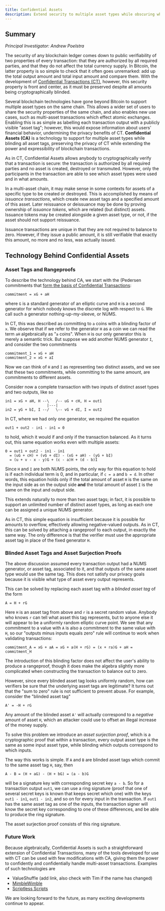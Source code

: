 ```yaml
---
title: Confidential Assets
description: Extend security to multiple asset types while obscuring which ones are in use in specific transactions.
---
```


## Summary

*Principal Investigator: Andrew Poelstra*

The security of any blockchain ledger comes down to public verifiability of
two properties of every transaction: that they are authorized by all required
parties, and that they do not affect the total currency supply. In Bitcoin,
the latter property is so simple to check that it often goes unremarked: add
up the total output amount and total input amount and compare them. With the
development of [Confidential Transactions (CT)](/confidential-transactions/),
however, this security property is front and center, as it must be preserved
despite all amounts being cryptographically blinded.

Several blockchain technologies have gone beyond Bitcoin to support multiple
asset types on the same chain. This allows a wider set of users to share the
security properties of the same chain, and also enables new use cases, such
as multi-asset transactions which effect atomic exchanges. Enabling this is
as simple as labelling each transaction output with a publicly visible "asset
tag"; however, this would expose information about users' financial behavior,
undermining the privacy benefits of CT. **Confidential Assets (CA)** is a
technology to support for multiple asset types while blinding all asset tags,
preserving the privacy of CT while extending the power and expressibility of
blockchain transactions.

As in CT, Confidential Assets allows anybody to cryptographically verify that
a transaction is secure: the transaction is authorized by all required parties
and no asset is created, destroyed or transmuted. However, only the
participants in the transaction are able to see which asset types were used
and in what amounts.

In a multi-asset chain, it may make sense in some contexts for assets of a
specific type to be created or destroyed. This is accomplished by means of
*issuance transactions*, which create new asset tags and a specified amount
of this asset. Later reissuance or deissuance may be done by proving ownership
of *issuance tokens*, which are related (but distinct) assets. Issuance tokens
may be created alongside a given asset type, or not, if the asset should not
support reissuance.

Issuance transactions are unique in that they are not required to balance to
zero. However, if they issue a public amount, it is still verifiable that
exactly this amount, no more and no less, was actually issued.

## Technology Behind Confidential Assets

### Asset Tags and Rangeproofs

To describe the technology behind CA, we start with the (Pedersen commitments
that [form the basis of Confidential Transactions](/confidential-transactions/):
```
commitment = xG + aH
```
where `G` is a standard generator of an elliptic curve and `H` is a second
generator for which nobody knows the discrete log with respect to `G`. We call
such a generator nothing-up-my-sleeve, or NUMS.

In CT, this was described as committing to `a` coins with a blinding factor of
`x`. We observe that if we refer to the generator `H` as a coin we can read the
term `aH` algebraically as "`a` coins". When `H` is our only generator this is
merely a semantic trick. But suppose we add another NUMS generator `I`, and
consider the two commitments
```
commitment_1 = xG + aH
commitment_2 = xG + aI
```
Now we can think of `H` and `I` as representing two distinct assets, and we see
that these two commitments, while committing to the same amount, are commitments
to different assets.

Consider now a complete transaction with two inputs of distinct asset types
and two outputs, like so

```
in1 = xG + aH, H --\   /-- uG + cH, H = out1
                   |---|
in2 = yG + bI, I --/   \-- vG + dI, I = out2
```
In CT, where we had only one generator, we required the equation
```
out1 + out2 - in1 - in1 = 0
```
to hold, which it would if and only if the transaction balanced. As it turns
out, this same equation works even with multiple assets:
```
0 = out1 + out2 - in1 - in1
  = (uG + cH) + (vG + dI) - (xG + aH) - (yG + bI)
  = (u + v - x - y)G + (c - a)H + (d - b)I
```
Since `H` and `I` are both NUMS points, the only way for this equation to hold
is if each individual term is 0, and in particular, if `c = a` and `b = d`. In
other words, this equation holds only if the total amount of asset `H` is the
same on the input side as on the output side **and** the total amount of asset
`I` is the same on the input and output side.

This extends naturally to more than two asset tags; in fact, it is possible to
support an unlimited number of distinct asset types, as long as each one can
be assigned a unique NUMS generator.

As in CT, this simple equation is insufficient because it is possible for amounts
to overflow, effectively allowing negative-valued outputs. As in CT, this can be
solved by attaching a rangeproof to each output, in exactly the same way. The only
difference is that the verifier must use the appropriate asset tag in place of
the fixed generator `H`.

### Blinded Asset Tags and Asset Surjection Proofs

The above discussion assumed every transaction output had a NUMS generator, or
asset tag, associated to it, and that outputs of the same asset type would use
the same tag. This does not satisfy our privacy goals because it is visible
what type of asset every output represents.

This can be solved by replacing each asset tag with a _blinded asset tag_ of
the form
```
A = H + rG
```
Here `H` is an asset tag from above and `r` is a secret random value. Anybody
who knows `r` can tell what asset this tag represents, but to anyone else it
will appear to be a uniformly random elliptic curve point. We see that any
commitment to a value with `A` is also a commitment to the same value with
`H`, so our "outputs minus inputs equals zero" rule will continue to work
when validating transactions:
```
commitment_A = xG + aA = xG + a(H + rG) = (x + ra)G + aH = commitment_H
```
The introduction of this blinding factor does not affect the user's ability
to produce a rangeproof, though it does make the algebra slightly more
complicated when constructing the transaction to balance out to zero.

However, since every blinded asset tag looks uniformly random, how can
verifiers be sure that the underlying asset tags are legitimate? It turns
out that the "sum to zero" rule is not sufficient to prevent abuse. For
example, consider the "blinded asset tag"
```
A' = -H + rG
```
Any amount of the blinded asset `A'` will actually correspond to a _negative_
amount of asset `H`, which an attacker could use to offset an illegal
increase of the money supply.

To solve this problem we introduce an _asset surjection proof_, which is a
cryptographic proof that within a transaction, every output asset type is
the same as some input asset type, while blinding which outputs correspond
to which inputs.

The way this works is simple. If `A` and `B` are blinded asset tags which
commit to the same asset tag `H`, say, then
```
A - B = (H + aG) - (H + bG) = (a - b)G
```
will be a signature key with corresponding secret key `a - b`. So for a
transaction output `out1`, we can use a ring signature (proof that one of
several secret keys is known that keeps secret which one) with the keys
`out1 - in1`, `out1 - in2`, and so on for every input in the transaction.
If `out1` has the same asset tag as one of the inputs, the transaction
signer will know the secret key corresponding to one of these differences,
and be able to produce the ring signature.

The asset surjection proof consists of this ring signature.

### Future Work

Because algebraically, Confidential Assets is such a straightforward
extension of Confidential Transactions, many of the tools developed for
use with CT can be used with few modifications with CA, giving them the
power to confidently and confidentially handle multi-asset transactions.
Examples of such technologies are 

- ValueShuffle (add link, also check with Tim if the name has changed)
- [MimbleWimble](http://diyhpl.us/~bryan/papers2/bitcoin/mimblewimble.txt)
- [Scriptless Scripts](https://download.wpsoftware.net/bitcoin/wizardry/mw-slides/2017-03-mit-bitcoin-expo/slides.pdf)

We are looking forward to the future, as many exciting developments
continue to appear.


